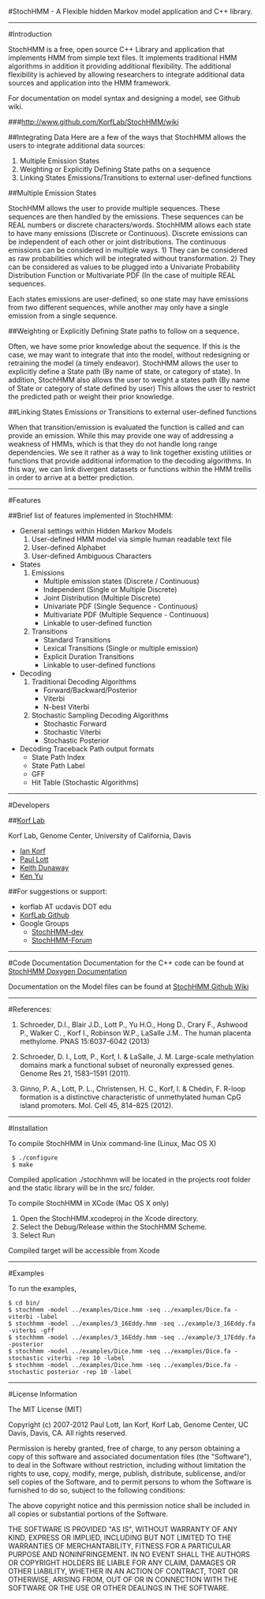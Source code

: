 #StochHMM - A Flexible hidden Markov model application and C++ library.

***
#Introduction


StochHMM is a free, open source C++ Library and application that implements HMM
from simple text files.   It implements traditional HMM algorithms in addition it
providing additional flexibility.  The additional flexibility is achieved by
allowing researchers to integrate additional data sources and application into
the HMM framework.
 
For documentation on model syntax and designing a model, see Github wiki.
 
###http://www.github.com/KorfLab/StochHMM/wiki
 
##Integrating Data
Here are a few of the ways that StochHMM allows the users to integrate additional
data sources:
 1. Multiple Emission States
 2. Weighting or Explicitly Defining State paths on a sequence
 3. Linking States Emissions/Transitions to external user-defined functions
 
 
##Multiple Emission States
 
StochHMM allows the user to provide multiple sequences.   These sequences are then
handled by the emissions.  These sequences can be REAL numbers or discrete characters/words.
StochHMM allows each state to have many emissions (Discrete or Continuous).  Discrete emissions
can be independent of each other or joint distributions.   The continuous emissions
can be considered in multiple ways.   1)  They can be considered as raw probabilities which 
will be integrated without transformation.  2) They can be considered as values to be plugged
into a Univariate Probability Distribution Function or Multivariate PDF (In the case of multiple
REAL sequences.
 
Each states emissions are user-defined, so one state may have emissions from two
different sequences, while another may only have a single emission from a single sequence.
 
##Weighting or Explicitly Defining State paths to follow on a sequence.
 
Often, we have some prior knowledge about the sequence.   If this is the case,
we may want to integrate that into the model, without redesigning or retraining the model (a timely endeavor).
StochHMM allows the user to explicitly define a State path (By name of state, or category of state).
In addition, StochHMM also allows the user to weight a states path (By name of State or category of state defined by user)
This allows the user to restrict the predicted path or weight their prior knowledge.
 
 
##Linking States Emissions or Transitions to external user-defined functions
 
When that transition/emission is evaluated the function is called and can provide an emission. While 
this may provide one way of addressing a weakness of HMMs, which is that they do not handle long
range dependencies.  We see it rather as a way to link together existing utilities or functions that 
provide additional information to the decoding algorithms.   In this way, we can link divergent 
datasets or functions within the HMM trellis in order to arrive at a better prediction. 

***
#Features 


##Brief list of features implemented in StochHMM:

- General settings within Hidden Markov Models
	1. User-defined HMM model via simple human readable text file
	2. User-defined Alphabet
	3. User-defined Ambiguous Characters
- States
	1. Emissions
		- Multiple emission states (Discrete / Continuous)
		- Independent (Single or Multiple Discrete)
		- Joint Distribution (Multiple Discrete)
		- Univariate PDF (Single Sequence -  Continuous)
		- Multivariate PDF (Multiple Sequence - Continuous)
		- Linkable to user-defined function
	2. Transitions
		- Standard Transitions
		- Lexical Transitions (Single or multiple emission)
		- Explicit Duration Transitions
		- Linkable to user-defined functions
- Decoding
	1. Traditional Decoding Algorithms
		- Forward/Backward/Posterior
		- Viterbi
		- N-best Viterbi
	2. Stochastic Sampling Decoding Algorithms
		- Stochastic Forward
		- Stochastic Viterbi
		- Stochastic Posterior
- Decoding Traceback Path output formats
	- State Path Index
	- State Path Label
	- GFF
	- Hit Table (Stochastic Algorithms)

*** 
#Developers  
 
##[Korf Lab](http://korflab.ucdavis.edu/)
 
Korf Lab, Genome Center, University of California, Davis
 - [Ian Korf](http://korflab.ucdavis.edu/bio_ian.html)
 - [Paul Lott](http://korflab.ucdavis.edu/bio_paul.html)
 - [Keith Dunaway](http://korflab.ucdavis.edu/bio_keith_d.html)
 - [Ken Yu](http://korflab.ucdavis.edu/bio_ken.html)
 
##For suggestions or support:
 - korflab AT ucdavis DOT edu
 - [KorfLab Github](https://github.com/KorfLab/StochHMM)
 - Google Groups
 	- [StochHMM-dev](https://groups.google.com/forum/?fromgroups#!forum/stochhmm-dev)
 	- [StochHMM-Forum](https://groups.google.com/forum/?fromgroups#!forum/stochhmm-forum)


***
#Code Documentation
Documentation for the C++ code can be found at [StochHMM Doxygen Documentation](http://korflab.github.io/StochHMM/)

Documentation on the Model files can be found at [StochHMM Github Wiki](https://github.com/KorfLab/StochHMM/wiki)

***

#References:

1. Schroeder, D.I., Blair J.D., Lott P., Yu H.O., Hong D., Crary F., Ashwood P., Walker C.
, Korf I., Robinson W.P., LaSalle J.M.. The human placenta methylome. PNAS 15:6037-6042 (2013)

2.  Schroeder, D. I., Lott, P., Korf, I. & LaSalle, J. M. Large-scale
methylation domains mark a functional subset of neuronally expressed
genes. Genome Res 21, 1583–1591 (2011).

3.	Ginno, P. A., Lott, P. L., Christensen, H. C., Korf, I. & Chédin,
F. R-loop formation is a distinctive characteristic of unmethylated
human CpG island promoters. Mol. Cell 45, 814–825 (2012).


***
#Installation

To compile StochHMM in Unix command-line (Linux, Mac OS X)

```
 $ ./configure
 $ make
```

Compiled application ./stochhmm will be located in the projects root folder and the static
library will be in the src/ folder.


To compile StochHMM in XCode (Mac OS X only)

1. Open the StochHMM.xcodeproj in the Xcode directory.   
2. Select the Debug/Release within the StochHMM Scheme. 
3. Select Run

Compiled target will be accessible from Xcode

***
#Examples

To run the examples,
```
$ cd bin/
$ stochhmm -model ../examples/Dice.hmm -seq ../examples/Dice.fa -viterbi -label
$ stochhmm -model ../examples/3_16Eddy.hmm -seq ../example/3_16Eddy.fa -viterbi -gff
$ stochhmm -model ../examples/3_16Eddy.hmm -seq ../example/3_17Eddy.fa -posterior
$ stochhmm -model ../examples/Dice.hmm -seq ../examples/Dice.fa -stochastic viterbi -rep 10 -label
$ stochhmm -model ../examples/Dice.hmm -seq ../examples/Dice.fa -stochastic posterior -rep 10 -label
```

***

#License Information
 
The MIT License (MIT)
 
Copyright (c) 2007-2012 Paul Lott, Ian Korf, Korf Lab, Genome Center, UC Davis, Davis, CA. All rights reserved.
 
Permission is hereby granted, free of charge, to any person obtaining a copy
of this software and associated documentation files (the "Software"), to deal
in the Software without restriction, including without limitation the rights
to use, copy, modify, merge, publish, distribute, sublicense, and/or sell
copies of the Software, and to permit persons to whom the Software is
furnished to do so, subject to the following conditions:
 
The above copyright notice and this permission notice shall be included in
all copies or substantial portions of the Software.
 
THE SOFTWARE IS PROVIDED "AS IS", WITHOUT WARRANTY OF ANY KIND, EXPRESS OR
IMPLIED, INCLUDING BUT NOT LIMITED TO THE WARRANTIES OF MERCHANTABILITY,
FITNESS FOR A PARTICULAR PURPOSE AND NONINFRINGEMENT. IN NO EVENT SHALL THE
AUTHORS OR COPYRIGHT HOLDERS BE LIABLE FOR ANY CLAIM, DAMAGES OR OTHER
LIABILITY, WHETHER IN AN ACTION OF CONTRACT, TORT OR OTHERWISE, ARISING FROM,
OUT OF OR IN CONNECTION WITH THE SOFTWARE OR THE USE OR OTHER DEALINGS IN
THE SOFTWARE.
 

